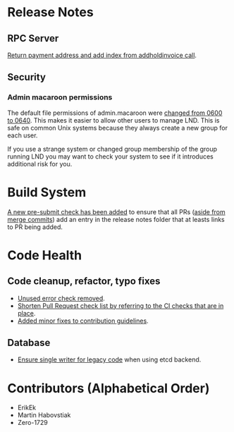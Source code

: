 # Release Notes

## RPC Server

[Return payment address and add index from
addholdinvoice call](https://github.com/lightningnetwork/lnd/pull/5533).

## Security 

### Admin macaroon permissions

The default file permissions of admin.macaroon were [changed from 0600 to
0640](https://github.com/lightningnetwork/lnd/pull/5534). This makes it easier
to allow other users to manage LND. This is safe on common Unix systems
because they always create a new group for each user.

If you use a strange system or changed group membership of the group running LND
you may want to check your system to see if it introduces additional risk for
you.

# Build System

[A new pre-submit check has been
added](https://github.com/lightningnetwork/lnd/pull/5520) to ensure that all
PRs ([aside from merge
commits](https://github.com/lightningnetwork/lnd/pull/5543)) add an entry in
the release notes folder that at leasts links to PR being added.

# Code Health

## Code cleanup, refactor, typo fixes

* [Unused error check 
  removed](https://github.com/lightningnetwork/lnd/pull/5537).
* [Shorten Pull Request check list by referring to the CI checks that are 
  in place](https://github.com/lightningnetwork/lnd/pull/5545).
* [Added minor fixes to contribution guidelines](https://github.com/lightningnetwork/lnd/pull/5503).

## Database

* [Ensure single writer for legacy
  code](https://github.com/lightningnetwork/lnd/pull/5547) when using etcd
  backend.

# Contributors (Alphabetical Order)
* ErikEk
* Martin Habovstiak
* Zero-1729
